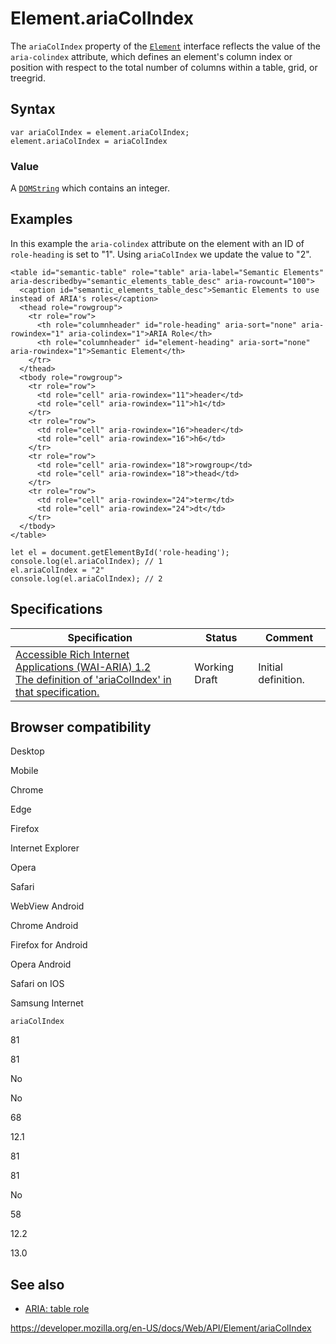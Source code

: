 # Element.ariaColIndex

The `ariaColIndex` property of the [`Element`](../element) interface reflects the value of the `aria-colindex` attribute, which defines an element's column index or position with respect to the total number of columns within a table, grid, or treegrid.

## Syntax

    var ariaColIndex = element.ariaColIndex;
    element.ariaColIndex = ariaColIndex

### Value

A [`DOMString`](../domstring) which contains an integer.

## Examples

In this example the `aria-colindex` attribute on the element with an ID of `role-heading` is set to "1". Using `ariaColIndex` we update the value to "2".

    <table id="semantic-table" role="table" aria-label="Semantic Elements" aria-describedby="semantic_elements_table_desc" aria-rowcount="100">
      <caption id="semantic_elements_table_desc">Semantic Elements to use instead of ARIA's roles</caption>
      <thead role="rowgroup">
        <tr role="row">
          <th role="columnheader" id="role-heading" aria-sort="none" aria-rowindex="1" aria-colindex="1">ARIA Role</th>
          <th role="columnheader" id="element-heading" aria-sort="none" aria-rowindex="1">Semantic Element</th>
        </tr>
      </thead>
      <tbody role="rowgroup">
        <tr role="row">
          <td role="cell" aria-rowindex="11">header</td>
          <td role="cell" aria-rowindex="11">h1</td>
        </tr>
        <tr role="row">
          <td role="cell" aria-rowindex="16">header</td>
          <td role="cell" aria-rowindex="16">h6</td>
        </tr>
        <tr role="row">
          <td role="cell" aria-rowindex="18">rowgroup</td>
          <td role="cell" aria-rowindex="18">thead</td>
        </tr>
        <tr role="row">
          <td role="cell" aria-rowindex="24">term</td>
          <td role="cell" aria-rowindex="24">dt</td>
        </tr>
      </tbody>
    </table>

    let el = document.getElementById('role-heading');
    console.log(el.ariaColIndex); // 1
    el.ariaColIndex = "2"
    console.log(el.ariaColIndex); // 2

## Specifications

<table><thead><tr class="header"><th>Specification</th><th>Status</th><th>Comment</th></tr></thead><tbody><tr class="odd"><td><a href="https://www.w3.org/TR/wai-aria-1.2/#dom-ariamixin-ariacolindex">Accessible Rich Internet Applications (WAI-ARIA) 1.2<br />
<span class="small">The definition of 'ariaColIndex' in that specification.</span></a></td><td><span class="spec-wd">Working Draft</span></td><td>Initial definition.</td></tr></tbody></table>

## Browser compatibility

Desktop

Mobile

Chrome

Edge

Firefox

Internet Explorer

Opera

Safari

WebView Android

Chrome Android

Firefox for Android

Opera Android

Safari on IOS

Samsung Internet

`ariaColIndex`

81

81

No

No

68

12.1

81

81

No

58

12.2

13.0

## See also

- [ARIA: table role](https://developer.mozilla.org/en-US/docs/Web/Accessibility/ARIA/Roles/Table_Role)

<a href="https://developer.mozilla.org/en-US/docs/Web/API/Element/ariaColIndex" class="_attribution-link">https://developer.mozilla.org/en-US/docs/Web/API/Element/ariaColIndex</a>
